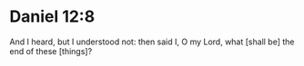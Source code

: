 # Daniel 12:8

And I heard, but I understood not: then said I, O my Lord, what [shall be] the end of these [things]?